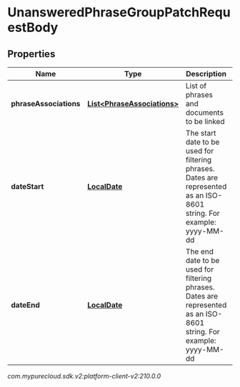# UnansweredPhraseGroupPatchRequestBody


## Properties

| Name | Type | Description | Notes |
| ------------ | ------------- | ------------- | ------------- |
| **phraseAssociations** | [**List&lt;PhraseAssociations&gt;**](PhraseAssociations) | List of phrases and documents to be linked |  |
| **dateStart** | [**LocalDate**](LocalDate) | The start date to be used for filtering phrases. Dates are represented as an ISO-8601 string. For example: yyyy-MM-dd |  [optional] |
| **dateEnd** | [**LocalDate**](LocalDate) | The end date to be used for filtering phrases. Dates are represented as an ISO-8601 string. For example: yyyy-MM-dd |  [optional] |




_com.mypurecloud.sdk.v2:platform-client-v2:210.0.0_
